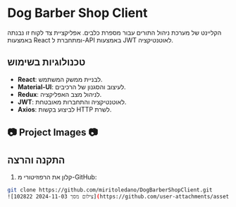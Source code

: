 # Dog Barber Shop Client

הקליינט של מערכת ניהול התורים עבור מספרת כלבים. אפליקציית צד לקוח זו נבנתה באמצעות React ומתחברת ל-API באמצעות JWT לאוטנטיקציה.

## טכנולוגיות בשימוש

- **React**: לבניית ממשק המשתמש.
- **Material-UI**: לעיצוב והסגנון של הרכיבים.
- **Redux**: לניהול מצב האפליקציה.
- **JWT**: לאוטנטיקציה והתחברות מאובטחת.
- **Axios**: לביצוע בקשות HTTP לשרת.
## 📷 Project Images 📷



## התקנה והרצה

1. קלון את הרפוזיטורי מ-GitHub:

```bash
git clone https://github.com/miritoledano/DogBarberShopClient.git
![צילום מסך 2024-11-03 102822](https://github.com/user-attachments/assets/909ba09e-565b-4310-bee8-a148939e3a54)
